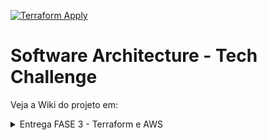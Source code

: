 [![Terraform Apply](https://github.com/fiap-postech-soat1-group21/restaurant-database/actions/workflows/terraform-apply.yml/badge.svg)](https://github.com/fiap-postech-soat1-group21/restaurant-database/actions/workflows/terraform-apply.yml)
# Software Architecture - Tech Challenge

Veja a Wiki do projeto em: 
<details>

<summary>Entrega FASE 3 - Terraform e AWS</summary>

## Requisitos

|Recurso|Versão|Obrigatório|Nota|
|-|-|-|-|
|Terraform| 1.6.2|Não|Necessário apenas no caso de rodar localmente|

## Como executar o projeto localmente
Garanta que os requisitos obrigatórios estejam instalados. Após isso siga:

### Etapa 1: Inicialize o Terraform
Inicie o terraform com o seguinte comando:
~~~bash
terraform init
~~~

### Etapa 2: Executar as ações no manifesto do Terraform
Na pasta onde se encontra o arquivo iniciador, execute:
~~~bash
terraform apply
~~~

>Nota: caso já exista uma infraestrutura montada, é possível rodar o comando `terraform plan` para verificar a infra remota já existente e o que as mudanças propostas irá alterar


## Como executar o projeto pelo Github Actions
Todas as mudanças realizadas no código e mergeadas na branch `main` iniciarão a pipeline no GitHub Actions. Essa pipeline é responsável por verificar o código e realizar o deploy dos serviços na núvem de forma automática.

